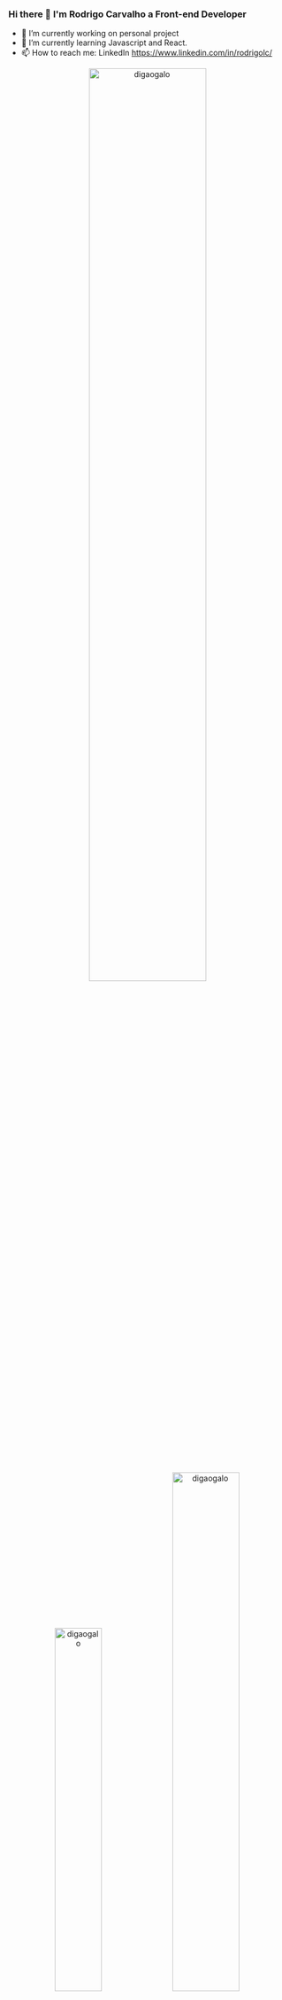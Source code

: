 ### Hi there 👋 I'm Rodrigo Carvalho a Front-end Developer 

- 🔭 I’m currently working on personal project
- 🌱 I’m currently learning Javascript and React.
- 📫 How to reach me: LinkedIn https://www.linkedin.com/in/rodrigolc/

<div align="center" width="100%">
  <img width="65%" src="https://streak-stats.demolab.com/?user=digaogalo&theme=dracula" alt="digaogalo" />
  <img width="41%"  src="https://github-readme-stats-git-masterrstaa-rickstaa.vercel.app/api/top-langs?username=digaogalo&show_icons=true&locale=en&layout=compact&theme=dracula" alt="digaogalo" />  
  <img width="49%" src="https://github-readme-stats-git-masterrstaa-rickstaa.vercel.app/api?username=digaogalo&show_icons=true&locale=en&theme=dracula" alt="digaogalo" />
</div>
  
### :hammer_and_wrench: Tech Stack
  
 <div style="display: inline_block"><br>
   <img  align="center" alt="digo-html" height="40" width="40" src="https://cdn.jsdelivr.net/gh/devicons/devicon/icons/html5/html5-original.svg" />
   <img  align="center" alt="digo-css" height="40" width="40" src="https://cdn.jsdelivr.net/gh/devicons/devicon/icons/css3/css3-original.svg" />
   <img  align="center" alt="digo-boot" height="40" width="40" src="https://cdn.jsdelivr.net/gh/devicons/devicon/icons/bootstrap/bootstrap-original.svg" />
   <img  align="center" alt="digo-js" height="40" width="40" src="https://cdn.jsdelivr.net/gh/devicons/devicon/icons/javascript/javascript-original.svg" />
   <img  align="center" alt="digo-react" height="40" width="40" src="https://cdn.jsdelivr.net/gh/devicons/devicon/icons/react/react-original.svg" />
   <img  align="center" alt="digo-git" height="40" width="40" src="https://cdn.jsdelivr.net/gh/devicons/devicon/icons/git/git-original.svg" />
   <img  align="center" alt="digo-boot" height="40" width="40" src="https://cdn.jsdelivr.net/gh/devicons/devicon/icons/vuejs/vuejs-original.svg" />
   <img  align="center" alt="digo-boot" height="40" width="40" src="https://cdn.jsdelivr.net/gh/devicons/devicon/icons/angularjs/angularjs-original.svg" />
  
 </div>
 
